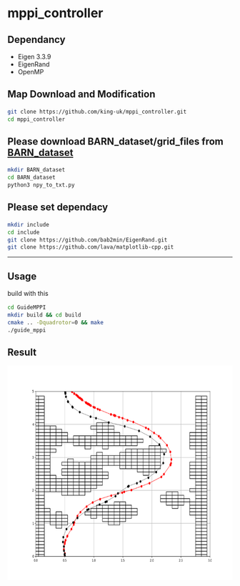 # mppi_controller

## Dependancy

 - Eigen 3.3.9
 - EigenRand
 - OpenMP

## Map Download and Modification

```bash
git clone https://github.com/king-uk/mppi_controller.git
cd mppi_controller
```

## Please download BARN_dataset/grid_files from [BARN_dataset](https://www.cs.utexas.edu/~xiao/BARN/BARN.html)
```bash
mkdir BARN_dataset
cd BARN_dataset
python3 npy_to_txt.py
```

## Please set dependacy
```bash
mkdir include
cd include
git clone https://github.com/bab2min/EigenRand.git
git clone https://github.com/lava/matplotlib-cpp.git
```

---
## Usage


build with this

```bash
cd GuideMPPI
mkdir build && cd build
cmake .. -Dquadrotor=0 && make
./guide_mppi
```

## Result
<p align="center">
<img width="640" height="480" alt="Figure_1" src="figure/Bic_MPPI.png">
</p>

